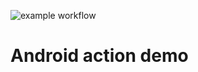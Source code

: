 ![example workflow](https://github.com/github/docs/actions/workflows/main.yml/badge.svg)

# Android action demo
